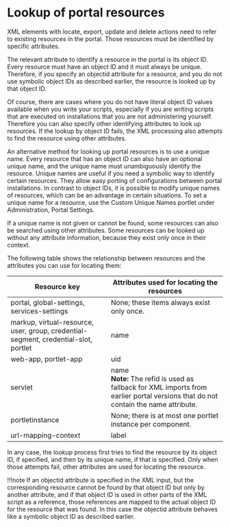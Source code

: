 # Lookup of portal resources

XML elements with locate, export, update and delete actions need to refer to existing resources in the portal. Those resources must be identified by specific attributes.

The relevant attribute to identify a resource in the portal is its object ID. Every resource must have an object ID and it must always be unique. Therefore, if you specify an objectid attribute for a resource, and you do not use symbolic object IDs as described earlier, the resource is looked up by that object ID.

Of course, there are cases where you do not have literal object ID values available when you write your scripts, especially if you are writing scripts that are executed on installations that you are not administering yourself. Therefore you can also specify other identifying attributes to look up resources. If the lookup by object ID fails, the XML processing also attempts to find the resource using other attributes.

An alternative method for looking up portal resources is to use a unique name. Every resource that has an object ID can also have an optional unique name, and the unique name must unambiguously identify the resource. Unique names are useful if you need a symbolic way to identify certain resources. They allow easy porting of configurations between portal installations. In contrast to object IDs, it is possible to modify unique names of resources, which can be an advantage in certain situations. To set a unique name for a resource, use the Custom Unique Names portlet under Administration, Portal Settings.

If a unique name is not given or cannot be found, some resources can also be searched using other attributes. Some resources can be looked up without any attribute information, because they exist only once in their context.

The following table shows the relationship between resources and the attributes you can use for locating them:

|Resource key|Attributes used for locating the resources|
|------------|------------------------------------------|
|portal, global-settings, services-settings|None; these items always exist only once.|
|markup, virtual-resource, user, group, credential-segment, credential-slot, portlet|name|
|web-app, portlet-app|uid|
|servlet|name <br>**Note:** The refid is used as fallback for XML imports from earlier portal versions that do not contain the name attribute.|
|portletinstance|None; there is at most one portlet instance per component.|
|url-mapping-context|label|

In any case, the lookup process first tries to find the resource by its object ID, if specified, and then by its unique name, if that is specified. Only when those attempts fail, other attributes are used for locating the resource.

!!!note
    If an objectid attribute is specified in the XML input, but the corresponding resource cannot be found by that object ID but only by another attribute, and if that object ID is used in other parts of the XML script as a reference, those references are mapped to the actual object ID for the resource that was found. In this case the objectid attribute behaves like a symbolic object ID as described earlier.


